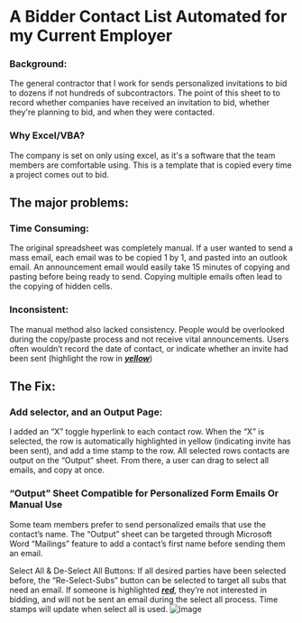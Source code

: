 # A Bidder Contact List Automated for my Current Employer

### Background:
The general contractor that I work for sends personalized invitations to bid to dozens if not hundreds of subcontractors. The point of this sheet to to record whether companies have received an invitation to bid, whether they're planning to bid, and when they were contacted. 
### Why Excel/VBA?
The company is set on only using excel, as it's a software that the team members are comfortable using. This is a template that is copied every time a project comes out to bid.


## The major problems:
### Time Consuming:
The original spreadsheet was completely manual. If a user wanted to send a mass email, each email was to be copied 1 by 1, and pasted into an outlook email. An announcement email would easily take 15 minutes of copying and pasting before being ready to send. Copying multiple emails often lead to the copying of hidden cells.

### Inconsistent:
The manual method also lacked consistency. People would be overlooked during the copy/paste process and not receive vital announcements. Users often wouldn’t record the date of contact, or indicate whether an invite had been sent (highlight the row in <ins>***yellow***</ins>)

## The Fix:
### Add selector, and an Output Page:
I added an “X” toggle hyperlink to each contact row. When the “X” is selected, the row is automatically highlighted in yellow (indicating invite has been sent), and add a time stamp to the row. All selected rows contacts are output on the “Output” sheet. From there, a user can drag to select all emails, and copy at once.

### “Output” Sheet Compatible for Personalized Form Emails Or Manual Use
Some team members prefer to send personalized emails that use the contact’s name. The “Output” sheet can be targeted through Microsoft Word “Mailings” feature to add a contact’s first name before sending them an email.

Select All & De-Select All Buttons:
If all desired parties have been selected before, the “Re-Select-Subs” button can be selected to target all subs that need an email. If someone is highlighted <ins>***red***</ins>, they’re not interested in bidding, and will not be sent an email during the select all process. Time stamps will update when select all is used.
![image](https://github.com/user-attachments/assets/41f5415b-e840-4911-b203-5ea1e4ae02ea)
